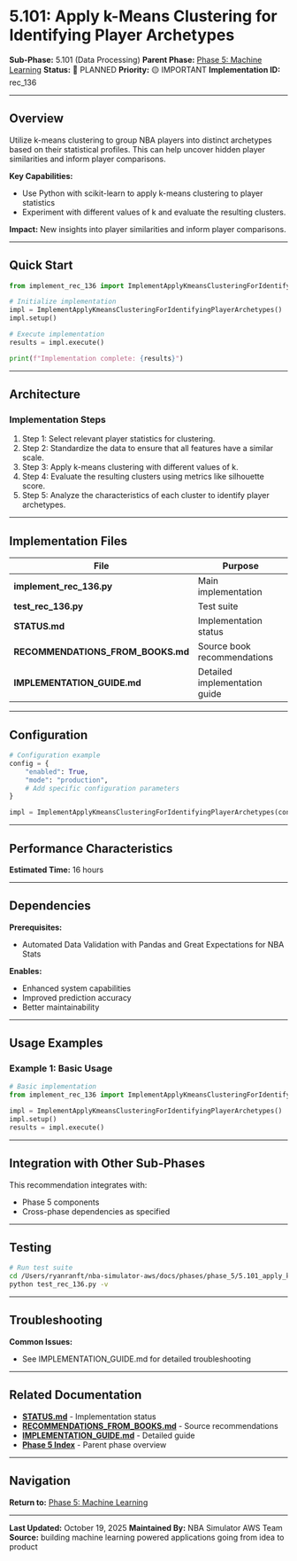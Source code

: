 # 5.101: Apply k-Means Clustering for Identifying Player Archetypes

**Sub-Phase:** 5.101 (Data Processing)
**Parent Phase:** [Phase 5: Machine Learning](../PHASE_5_INDEX.md)
**Status:** 🔵 PLANNED
**Priority:** 🟡 IMPORTANT
**Implementation ID:** rec_136

---

## Overview

Utilize k-means clustering to group NBA players into distinct archetypes based on their statistical profiles. This can help uncover hidden player similarities and inform player comparisons.

**Key Capabilities:**
- Use Python with scikit-learn to apply k-means clustering to player statistics
- Experiment with different values of k and evaluate the resulting clusters.

**Impact:**
New insights into player similarities and inform player comparisons.

---

## Quick Start

```python
from implement_rec_136 import ImplementApplyKmeansClusteringForIdentifyingPlayerArchetypes

# Initialize implementation
impl = ImplementApplyKmeansClusteringForIdentifyingPlayerArchetypes()
impl.setup()

# Execute implementation
results = impl.execute()

print(f"Implementation complete: {results}")
```

---

## Architecture

### Implementation Steps

1. Step 1: Select relevant player statistics for clustering.
2. Step 2: Standardize the data to ensure that all features have a similar scale.
3. Step 3: Apply k-means clustering with different values of k.
4. Step 4: Evaluate the resulting clusters using metrics like silhouette score.
5. Step 5: Analyze the characteristics of each cluster to identify player archetypes.

---

## Implementation Files

| File | Purpose |
|------|---------|
| **implement_rec_136.py** | Main implementation |
| **test_rec_136.py** | Test suite |
| **STATUS.md** | Implementation status |
| **RECOMMENDATIONS_FROM_BOOKS.md** | Source book recommendations |
| **IMPLEMENTATION_GUIDE.md** | Detailed implementation guide |

---

## Configuration

```python
# Configuration example
config = {
    "enabled": True,
    "mode": "production",
    # Add specific configuration parameters
}

impl = ImplementApplyKmeansClusteringForIdentifyingPlayerArchetypes(config=config)
```

---

## Performance Characteristics

**Estimated Time:** 16 hours

---

## Dependencies

**Prerequisites:**
- Automated Data Validation with Pandas and Great Expectations for NBA Stats

**Enables:**
- Enhanced system capabilities
- Improved prediction accuracy
- Better maintainability

---

## Usage Examples

### Example 1: Basic Usage

```python
# Basic implementation
from implement_rec_136 import ImplementApplyKmeansClusteringForIdentifyingPlayerArchetypes

impl = ImplementApplyKmeansClusteringForIdentifyingPlayerArchetypes()
impl.setup()
results = impl.execute()
```

---

## Integration with Other Sub-Phases

This recommendation integrates with:
- Phase 5 components
- Cross-phase dependencies as specified

---

## Testing

```bash
# Run test suite
cd /Users/ryanranft/nba-simulator-aws/docs/phases/phase_5/5.101_apply_k-means_clustering_for_identifying_player_archetypes
python test_rec_136.py -v
```

---

## Troubleshooting

**Common Issues:**
- See IMPLEMENTATION_GUIDE.md for detailed troubleshooting

---

## Related Documentation

- **[STATUS.md](STATUS.md)** - Implementation status
- **[RECOMMENDATIONS_FROM_BOOKS.md](RECOMMENDATIONS_FROM_BOOKS.md)** - Source recommendations
- **[IMPLEMENTATION_GUIDE.md](IMPLEMENTATION_GUIDE.md)** - Detailed guide
- **[Phase 5 Index](../PHASE_5_INDEX.md)** - Parent phase overview

---

## Navigation

**Return to:** [Phase 5: Machine Learning](../PHASE_5_INDEX.md)

---

**Last Updated:** October 19, 2025
**Maintained By:** NBA Simulator AWS Team
**Source:** building machine learning powered applications going from idea to product
